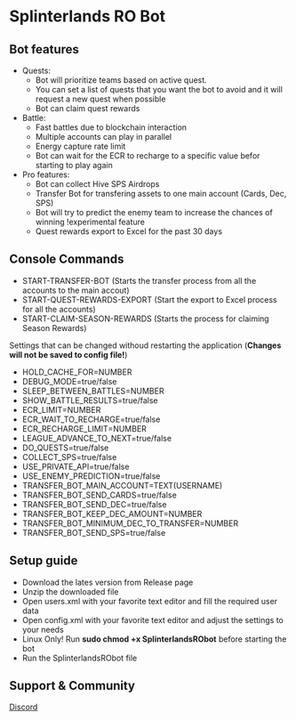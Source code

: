 ﻿# Splinterlands RO Bot

## Bot features
* Quests: 
	* Bot will prioritize teams based on active quest.
	* You can set a list of quests that you want the bot to avoid and it will request a new quest when possible
	* Bot can claim quest rewards
* Battle:
	* Fast battles due to blockchain interaction
	* Multiple accounts can play in parallel
	* Energy capture rate limit
	* Bot can wait for the ECR to recharge to a specific value befor starting to play again
* Pro features:
	* Bot can collect Hive SPS Airdrops
	* Transfer Bot for transfering assets to one main account (Cards, Dec, SPS)
	* Bot will try to predict the enemy team to increase the chances of winning !experimental feature
	* Quest rewards export to Excel for the past 30 days

## Console Commands
* START-TRANSFER-BOT (Starts the transfer process from all the accounts to the main accout)
* START-QUEST-REWARDS-EXPORT (Start the export to Excel process for all the accounts)
* START-CLAIM-SEASON-REWARDS (Starts the process for claiming Season Rewards)

Settings that can be changed withoud restarting the application (**Changes will not be saved to config file!**)
* HOLD_CACHE_FOR=NUMBER
* DEBUG_MODE=true/false
* SLEEP_BETWEEN_BATTLES=NUMBER
* SHOW_BATTLE_RESULTS=true/false
* ECR_LIMIT=NUMBER
* ECR_WAIT_TO_RECHARGE=true/false
* ECR_RECHARGE_LIMIT=NUMBER
* LEAGUE_ADVANCE_TO_NEXT=true/false
* DO_QUESTS=true/false
* COLLECT_SPS=true/false
* USE_PRIVATE_API=true/false
* USE_ENEMY_PREDICTION=true/false
* TRANSFER_BOT_MAIN_ACCOUNT=TEXT(USERNAME)
* TRANSFER_BOT_SEND_CARDS=true/false
* TRANSFER_BOT_SEND_DEC=true/false
* TRANSFER_BOT_KEEP_DEC_AMOUNT=NUMBER
* TRANSFER_BOT_MINIMUM_DEC_TO_TRANSFER=NUMBER
* TRANSFER_BOT_SEND_SPS=true/false

## Setup guide
- Download the lates version from Release page
- Unzip the downloaded file
- Open users.xml with your favorite text editor and fill the required user data
- Open config.xml with your favorite text editor and adjust the settings to your needs
- Linux Only! Run ****sudo chmod +x SplinterlandsRObot**** before starting the bot
- Run the SplinterlandsRObot file

## Support & Community
[Discord](https://discord.gg/PrqxhN6d9j)
